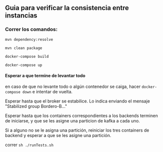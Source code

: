 ## Guia para verificar la consistencia entre instancias
### Correr los comandos:

`mvn dependency:resolve`

`mvn clean package`


`docker-compose build`

`docker-compose up`

#### Esperar a que termine de levantar todo
en caso de que no levante todo o algún 
contenedor se caiga, hacer `docker-compose down`
e intentar de vuelta. 

Esperar hasta que el broker se estabilice. Lo indica enviando el mensaje "Stabilized group Bordero-B..."

Esperar hasta que los containers correspondientes a los backends terminen de iniciarse, y que se les asigne una particion de
kafka a cada uno.

Si a alguno no se le asigna una partición, reiniciar los tres containers de backend y esperar a que se les asigne una partición. 

correr `sh ./runTests.sh`

  